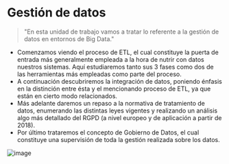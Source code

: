 # Gestión de datos

> "En esta unidad de trabajo vamos a tratar lo referente a la gestión de datos en entornos de
Big Data."

 - Comenzamos viendo el proceso de ETL, el cual constituye la puerta de entrada más
generalmente empleada a la hora de nutrir con datos nuestros sistemas. Aquí estudiaremos
tanto sus 3 fases como dos de las herramientas más empleadas como parte del proceso.
- A continuación descubriremos la integración de datos, poniendo énfasis en la distinción entre
ésta y el mencionando proceso de ETL, ya que están en cierto modo relacionados.
- Más adelante daremos un repaso a la normativa de tratamiento de datos, enumerando las
distintas leyes vigentes y realizando un análisis algo más detallado del RGPD (a nivel
europeo y de aplicación a partir de 2018).
- Por último trataremos el concepto de Gobierno de Datos, el cual constituye una supervisión
de toda la gestión realizada sobre los datos.

![image](https://github.com/victoriajm07/IABD/assets/122750285/d0b6e192-5282-4ee3-aac6-a192fa0c3c28)
